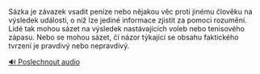 
Sázka je závazek vsadit peníze nebo nějakou věc proti jinému člověku na výsledek události, o níž lze jediné informace zjistit za pomoci rozumění. Lidé tak mohou sázet na výsledek nastávajících voleb nebo tenisového zápasu. Nebo se mohou sázet, čí názor týkající se obsahu faktického tvrzení je pravdivý nebo nepravdivý.

[🔊 Poslechnout audio](/data/7-paragraphs/audio/chapter_30/para_007-Szka-je-zvazek-vsadit-penze-nebo-njakou-vc-pr.mp3)
